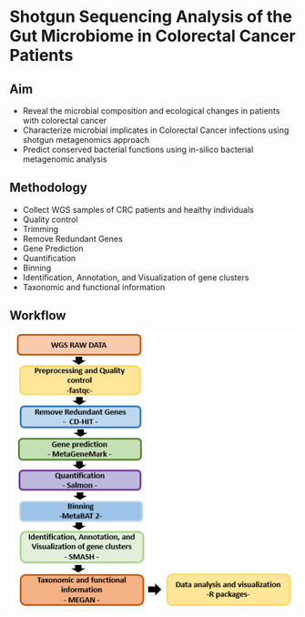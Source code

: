 # Shotgun Sequencing Analysis of the Gut Microbiome in Colorectal Cancer Patients


## Aim
 - Reveal the microbial composition and ecological changes in patients with colorectal cancer  
 - Characterize microbial implicates in Colorectal Cancer infections using shotgun metagenomics approach  
 - Predict conserved bacterial functions using in-silico bacterial metagenomic analysis  

## Methodology
 - Collect WGS samples of CRC patients and healthy individuals
 - Quality control
 - Trimming
 - Remove Redundant Genes 
 - Gene Prediction
 - Quantification
 - Binning
 - Identification, Annotation, and Visualization of gene clusters
 - Taxonomic and functional information


 ## Workflow
![figure](./figures/Workflow2.PNG)
